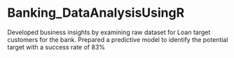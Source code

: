 # Banking_DataAnalysisUsingR
Developed business insights by examining raw dataset for Loan target customers for the bank. Prepared a predictive model to identify the potential target with a success rate of 83%
